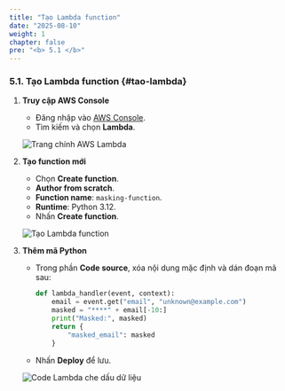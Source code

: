```yaml
---
title: "Tạo Lambda function"
date: "2025-08-10"
weight: 1
chapter: false
pre: "<b> 5.1 </b>"
---
```


### 5.1. Tạo Lambda function {#tao-lambda}

1. **Truy cập AWS Console**  
   - Đăng nhập vào [AWS Console](https://console.aws.amazon.com/).  
   - Tìm kiếm và chọn **Lambda**.

   ![Trang chính AWS Lambda](/images/5.lambda/lambda-dashboard.png)

2. **Tạo function mới**  
   - Chọn **Create function**.  
   - **Author from scratch**.  
   - **Function name**: `masking-function`.  
   - **Runtime**: Python 3.12.  
   - Nhấn **Create function**.

   ![Tạo Lambda function](/images/5.lambda/create-lambda.png)

3. **Thêm mã Python**  
   - Trong phần **Code source**, xóa nội dung mặc định và dán đoạn mã sau:
     ```python
     def lambda_handler(event, context):
         email = event.get("email", "unknown@example.com")
         masked = "****" + email[-10:]
         print("Masked:", masked)
         return {
             "masked_email": masked
         }
     ```
   - Nhấn **Deploy** để lưu.

   ![Code Lambda che dấu dữ liệu](/images/5.lambda/code-lambda.png)
